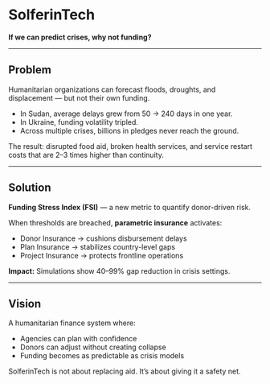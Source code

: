 # SolferinTech

**If we can predict crises, why not funding?**

---

## Problem

Humanitarian organizations can forecast floods, droughts, and displacement — but not their own funding.

* In Sudan, average delays grew from 50 → 240 days in one year.
* In Ukraine, funding volatility tripled.
* Across multiple crises, billions in pledges never reach the ground.

The result: disrupted food aid, broken health services, and service restart costs that are 2–3 times higher than continuity.

---

## Solution

**Funding Stress Index (FSI)** — a new metric to quantify donor-driven risk.

When thresholds are breached, **parametric insurance** activates:

* Donor Insurance → cushions disbursement delays
* Plan Insurance → stabilizes country-level gaps
* Project Insurance → protects frontline operations

**Impact:** Simulations show 40–99% gap reduction in crisis settings.

---
## Vision

A humanitarian finance system where:

* Agencies can plan with confidence
* Donors can adjust without creating collapse
* Funding becomes as predictable as crisis models

SolferinTech is not about replacing aid. It’s about giving it a safety net.
